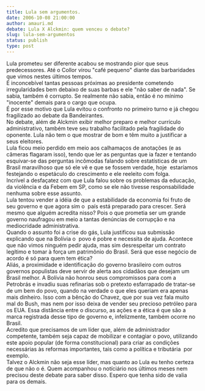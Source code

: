 ```yaml
---
title: Lula sem argumentos.
date: 2006-10-08 21:00:00
author: amauri.md
debate: Lula X Alckmin: quem venceu o debate?
slug: lula-sem-argumentos
status: publish 
type: post
---
```


Lula prometeu ser diferente acabou se mostrando pior que seus predecessores. Até o Collor virou "café pequeno" diante das barbaridades que vimos nestes últimos tempos.  
É inconcebível tantas pessoas próximas ao presidente cometendo irregularidades bem debaixo de suas barbas e ele "não saber de nada". Se sabia, também é corrupto. Se realmente não sabia, então é no mínimo  "inocente" demais para o cargo que ocupa.  
É por esse motivo que Lula evitou o confronto no primeiro turno e já chegou fragilizado ao debate da Bandeirantes.  
No debate, além de Alckmin exibir melhor preparo e melhor currículo administrativo, também teve seu trabalho facilitado pela fragilidade do oponente. Lula não tem o que mostrar de bom e têm muito a justificar a seus eleitores.  
Lula ficou meio perdido em meio aos calhamaços de anotações (e as câmeras flagaram isso), tendo que ler as perguntas que ia fazer e tentando esquivar-se das perguntas incômodas falando sobre estatísticas de um Brasil maravilhoso que só ele vê e que se fossem verdade, hoje  estaríamos festejando o espetáculo do crescimento e ele reeleito com folga.  
Incrível a desfaçatez com que Lula falou sobre os problemas da educação, da violência e da Febem em SP, como se ele não tivesse responsabilidade nenhuma sobre esse assunto.  
Lula tentou vender a idéia de que a estabilidade da economia foi fruto de seu governo e que agora sim o  país está preparado para crescer. Será mesmo que alguém acredita nisso? Pois o que prometia ser um grande governo naufragou em meio a tantas denúncias de corrupção e na mediocridade administrativa.  
Quando o assunto foi a crise do gás, Lula justificou sua submissão explicando que na Bolívia o  povo é pobre e necessita de ajuda. Acontece que não vimos ninguém pedir ajuda, mas sim desrespeitar um contrato legítimo e tomar à força um patrimônio do Brasil. Será que esse negócio de acordo é só para quem tem ética?  
Aliás, a proximidade e identificação do governo brasileiro com outros governos populistas deve servir de alerta aos cidadãos que desejam um Brasil melhor. A Bolívia não honrou seus compromissos para com a Petrobrás e invadiu suas refinarias sob o pretexto esfarrapado de tratar-se de um bem do povo, quando na verdade o que eles queriam era apenas mais dinheiro. Isso com a bênção do Chavez, que por sua vez fala muito mal do Bush, mas nem por isso deixa de vender seu precioso petróleo para os EUA. Essa distância entre o discurso, as ações e a ética é que são a marca registrada desse tipo de governo e, infelizmente, também ocorre no Brasil.  
Acredito que precisamos de um líder que, além de administrador competente, também seja capaz de mobilizar e contagiar o povo, utilizando este apoio popular (de forma constitucional) para criar as condições necessárias às reformas importantes, tais como a política e tributária  por exemplo.  
Talvez o Alckmin não seja esse líder, mas quanto ao Lula eu tenho certeza de que não o é. Quem acompanhou o notíciário nos últimos meses nem precisou deste debate para saber disso. Espero que tenha sido de valia para os demais.  

